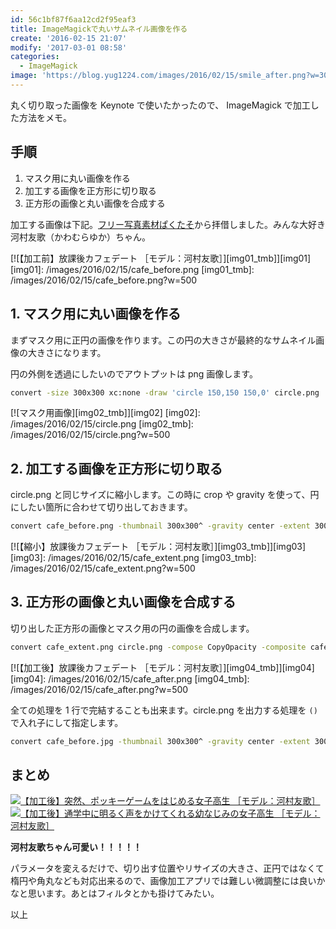 ```yaml
---
id: 56c1bf87f6aa12cd2f95eaf3
title: ImageMagickで丸いサムネイル画像を作る
create: '2016-02-15 21:07'
modify: '2017-03-01 08:58'
categories:
  - ImageMagick
image: 'https://blog.yug1224.com/images/2016/02/15/smile_after.png?w=300'
---
```


丸く切り取った画像を Keynote で使いたかったので、 ImageMagick で加工した方法をメモ。

## 手順

1. マスク用に丸い画像を作る
2. 加工する画像を正方形に切り取る
3. 正方形の画像と丸い画像を合成する

加工する画像は下記。[フリー写真素材ぱくたそ](https://www.pakutaso.com)から拝借しました。みんな大好き河村友歌（かわむらゆか）ちゃん。

[![【加工前】放課後カフェデート ［モデル：河村友歌］][img01_tmb]][img01]
[img01]: /images/2016/02/15/cafe_before.png
[img01_tmb]: /images/2016/02/15/cafe_before.png?w=500

<!-- more -->

## 1. マスク用に丸い画像を作る

まずマスク用に正円の画像を作ります。この円の大きさが最終的なサムネイル画像の大きさになります。

円の外側を透過にしたいのでアウトプットは png 画像します。

```sh
convert -size 300x300 xc:none -draw 'circle 150,150 150,0' circle.png
```

[![マスク用画像][img02_tmb]][img02]
[img02]: /images/2016/02/15/circle.png
[img02_tmb]: /images/2016/02/15/circle.png?w=500

## 2. 加工する画像を正方形に切り取る

circle.png と同じサイズに縮小します。この時に crop や gravity を使って、円にしたい箇所に合わせて切り出しておきます。

```sh
convert cafe_before.png -thumbnail 300x300^ -gravity center -extent 300x300 cafe_extent.png
```

[![【縮小】放課後カフェデート ［モデル：河村友歌］][img03_tmb]][img03]
[img03]: /images/2016/02/15/cafe_extent.png
[img03_tmb]: /images/2016/02/15/cafe_extent.png?w=500

## 3. 正方形の画像と丸い画像を合成する

切り出した正方形の画像とマスク用の円の画像を合成します。

```sh
convert cafe_extent.png circle.png -compose CopyOpacity -composite cafe_after.png
```

[![【加工後】放課後カフェデート ［モデル：河村友歌］][img04_tmb]][img04]
[img04]: /images/2016/02/15/cafe_after.png
[img04_tmb]: /images/2016/02/15/cafe_after.png?w=500

全ての処理を 1 行で完結することも出来ます。circle.png を出力する処理を `()` で入れ子にして指定します。

```sh
convert cafe_before.jpg -thumbnail 300x300^ -gravity center -extent 300x300 \( -size 300x300 xc:none -fill white -draw 'circle 150,150 150,0' \) -compose CopyOpacity -composite cafe_after.png
```

## まとめ

[![【加工後】突然、ポッキーゲームをはじめる女子高生 ［モデル：河村友歌］][img05_tmb]][img05]　[![【加工後】通学中に明るく声をかけてくれる幼なじみの女子高生 ［モデル：河村友歌］][img06_tmb]][img06]

[img05]: /images/2016/02/15/pocky_after.png
[img05_tmb]: /images/2016/02/15/pocky_after.png?w=500
[img06]: /images/2016/02/15/smile_after.png
[img06_tmb]: /images/2016/02/15/smile_after.png?w=500

**河村友歌ちゃん可愛い！！！！！**

パラメータを変えるだけで、切り出す位置やリサイズの大きさ、正円ではなくて楕円や角丸なども対応出来るので、画像加工アプリでは難しい微調整には良いかなと思います。あとはフィルタとかも掛けてみたい。

以上
